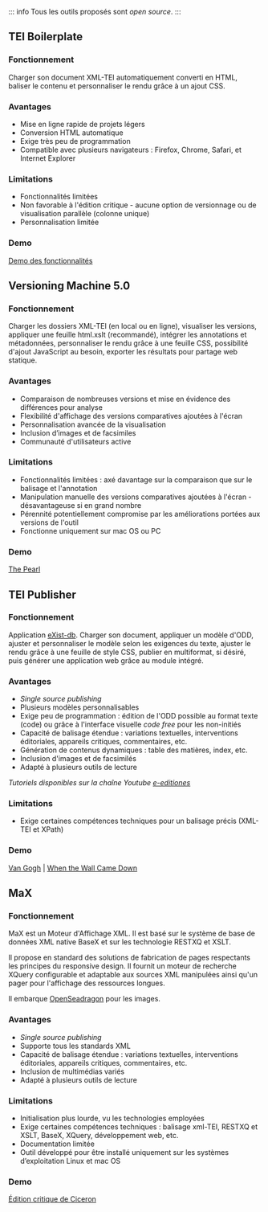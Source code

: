 
::: info Tous les outils proposés sont *open source*. :::

## TEI Boilerplate

### Fonctionnement

Charger son document XML-TEI automatiquement converti en HTML, baliser le contenu et personnaliser le rendu grâce à un ajout CSS. 

### Avantages

- Mise en ligne rapide de projets légers
- Conversion HTML automatique 
- Exige très peu de programmation
- Compatible avec plusieurs navigateurs : Firefox, Chrome, Safari, et Internet Explorer

### Limitations

- Fonctionnalités limitées
- Non favorable à l'édition critique - aucune option de versionnage ou de visualisation parallèle (colonne unique) 
- Personnalisation limitée

### Demo
[Demo des fonctionnalités](https://dcl.ils.indiana.edu/teibp/content/demo.xml)

## Versioning Machine 5.0

### Fonctionnement

Charger les dossiers XML-TEI (en local ou en ligne), visualiser les versions, appliquer une feuille html.xslt (recommandé), intégrer les annotations et métadonnées, personnaliser le rendu grâce à une feuille CSS, possibilité d'ajout JavaScript au besoin, exporter les résultats pour partage web statique. 

### Avantages

- Comparaison de nombreuses versions et mise en évidence des différences pour analyse
- Flexibilité d'affichage des versions comparatives ajoutées à l'écran
- Personnalisation avancée de la visualisation
- Inclusion d’images et de facsimiles
- Communauté d'utilisateurs active

### Limitations

- Fonctionnalités limitées : axé davantage sur la comparaison que sur le balisage et l'annotation
- Manipulation manuelle des versions comparatives ajoutées à l'écran - désavantageuse si en grand nombre 
- Pérennité potentiellement compromise par les améliorations portées aux versions de l'outil
- Fonctionne uniquement sur mac OS ou PC

### Demo

[The Pearl](http://v-machine.org/samples/pearl.html)

## TEI Publisher

### Fonctionnement

Application [eXist-db](http://exist-db.org/exist/apps/homepage/index.html). Charger son document, appliquer un modèle d'ODD, ajuster et personnaliser le modèle selon les exigences du texte, ajuster le rendu grâce à une feuille de style CSS, publier en multiformat, si désiré, puis générer une application web grâce au module intégré.

### Avantages

- *Single source publishing*
- Plusieurs modèles personnalisables
- Exige peu de programmation : édition de l'ODD possible au format texte (code) ou grâce à l'interface visuelle *code free* pour les non-initiés
- Capacité de balisage étendue : variations textuelles, interventions éditoriales, appareils critiques, commentaires, etc.
- Génération de contenus dynamiques : table des matières, index, etc.
- Inclusion d'images et de facsimilés
- Adapté à plusieurs outils de lecture

*Tutoriels disponibles sur la chaîne Youtube [e-editiones](https://www.youtube.com/@e-editiones8339)*

### Limitations

- Exige certaines compétences techniques pour un balisage précis (XML-TEI et XPath)

### Demo 
[Van Gogh](https://teipublisher.com/exist/apps/vangogh/let001a.xml?view=page&odd=vangogh&panels=0.2) | [When the Wall Came Down](https://teipublisher.com/exist/apps/dodis-facets/53168.xml?view=body&odd=dodis)

## MaX

### Fonctionnement

MaX est un Moteur d'Affichage XML. Il est basé sur le système de base de données XML native BaseX et sur les technologie RESTXQ et XSLT.

Il propose en standard des solutions de fabrication de pages respectants les principes du responsive design. Il fournit un moteur de recherche XQuery configurable et adaptable aux sources XML manipulées ainsi qu'un pager pour l'affichage des ressources longues.

Il embarque [OpenSeadragon](https://openseadragon.github.io) pour les images.

### Avantages

- *Single source publishing*
- Supporte tous les standards XML
- Capacité de balisage étendue : variations textuelles, interventions éditoriales, appareils critiques, commentaires, etc.
- Inclusion de multimédias variés
- Adapté à plusieurs outils de lecture

### Limitations

- Initialisation plus lourde, vu les technologies employées
- Exige certaines compétences techniques : balisage xml-TEI, RESTXQ et XSLT, BaseX, XQuery, développement web, etc.
- Documentation limitée
- Outil développé pour être installé uniquement sur les systèmes d’exploitation Linux et mac OS

### Demo
[Édition critique de Ciceron](https://www.unicaen.fr/puc/sources/ciceron/FR_livre1.xml/fr_livre1_1/lat_livre1_1)